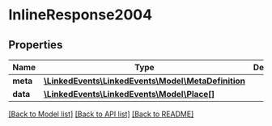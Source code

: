 # InlineResponse2004

## Properties
Name | Type | Description | Notes
------------ | ------------- | ------------- | -------------
**meta** | [**\LinkedEvents\LinkedEvents\Model\MetaDefinition**](MetaDefinition.md) |  | [optional] 
**data** | [**\LinkedEvents\LinkedEvents\Model\Place[]**](Place.md) |  | [optional] 

[[Back to Model list]](../README.md#documentation-for-models) [[Back to API list]](../README.md#documentation-for-api-endpoints) [[Back to README]](../README.md)


